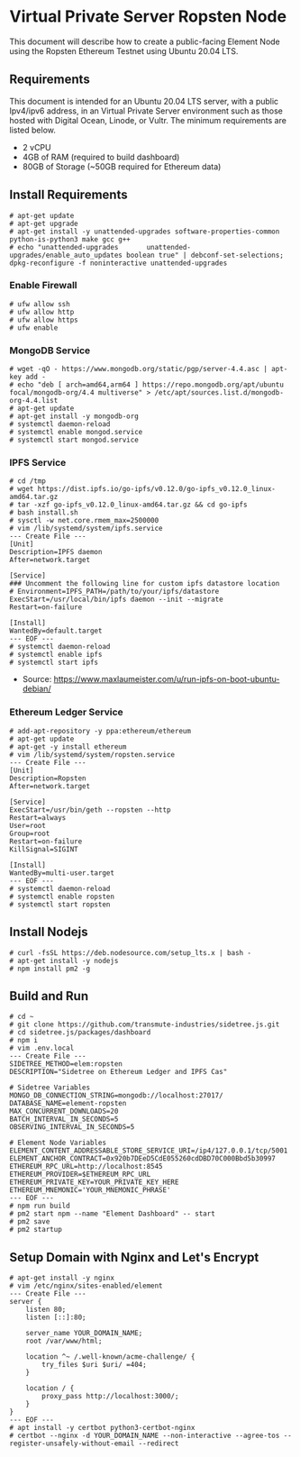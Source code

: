 # Virtual Private Server Ropsten Node

This document will describe how to create a public-facing Element Node
using the Ropsten Ethereum Testnet using Ubuntu 20.04 LTS.

## Requirements

This document is intended for an Ubuntu 20.04 LTS server, with
a public Ipv4/ipv6 address, in an Virtual Private Server environment
such as those hosted with Digital Ocean, Linode, or Vultr. The
minimum requirements are listed below.

- 2 vCPU
- 4GB of RAM (required to build dashboard)
- 80GB of Storage (~50GB required for Ethereum data)

## Install Requirements

```
# apt-get update
# apt-get upgrade
# apt-get install -y unattended-upgrades software-properties-common python-is-python3 make gcc g++
# echo "unattended-upgrades       unattended-upgrades/enable_auto_updates boolean true" | debconf-set-selections; dpkg-reconfigure -f noninteractive unattended-upgrades
```

### Enable Firewall

```
# ufw allow ssh
# ufw allow http
# ufw allow https
# ufw enable
```

### MongoDB Service

```
# wget -qO - https://www.mongodb.org/static/pgp/server-4.4.asc | apt-key add -
# echo "deb [ arch=amd64,arm64 ] https://repo.mongodb.org/apt/ubuntu focal/mongodb-org/4.4 multiverse" > /etc/apt/sources.list.d/mongodb-org-4.4.list
# apt-get update
# apt-get install -y mongodb-org
# systemctl daemon-reload
# systemctl enable mongod.service
# systemctl start mongod.service
```

### IPFS Service

```
# cd /tmp
# wget https://dist.ipfs.io/go-ipfs/v0.12.0/go-ipfs_v0.12.0_linux-amd64.tar.gz
# tar -xzf go-ipfs_v0.12.0_linux-amd64.tar.gz && cd go-ipfs
# bash install.sh
# sysctl -w net.core.rmem_max=2500000
# vim /lib/systemd/system/ipfs.service
--- Create File ---
[Unit]
Description=IPFS daemon
After=network.target

[Service]
### Uncomment the following line for custom ipfs datastore location
# Environment=IPFS_PATH=/path/to/your/ipfs/datastore
ExecStart=/usr/local/bin/ipfs daemon --init --migrate
Restart=on-failure

[Install]
WantedBy=default.target
--- EOF ---
# systemctl daemon-reload
# systemctl enable ipfs
# systemctl start ipfs
```

- Source: https://www.maxlaumeister.com/u/run-ipfs-on-boot-ubuntu-debian/

### Ethereum Ledger Service

```
# add-apt-repository -y ppa:ethereum/ethereum
# apt-get update
# apt-get -y install ethereum
# vim /lib/systemd/system/ropsten.service
--- Create File ---
[Unit]
Description=Ropsten
After=network.target

[Service]
ExecStart=/usr/bin/geth --ropsten --http
Restart=always
User=root
Group=root
Restart=on-failure
KillSignal=SIGINT

[Install]
WantedBy=multi-user.target
--- EOF ---
# systemctl daemon-reload
# systemctl enable ropsten
# systemctl start ropsten
```

## Install Nodejs

```
# curl -fsSL https://deb.nodesource.com/setup_lts.x | bash -
# apt-get install -y nodejs
# npm install pm2 -g
```

## Build and Run

```
# cd ~
# git clone https://github.com/transmute-industries/sidetree.js.git
# cd sidetree.js/packages/dashboard
# npm i
# vim .env.local
--- Create File ---
SIDETREE_METHOD=elem:ropsten
DESCRIPTION="Sidetree on Ethereum Ledger and IPFS Cas"

# Sidetree Variables
MONGO_DB_CONNECTION_STRING=mongodb://localhost:27017/
DATABASE_NAME=element-ropsten
MAX_CONCURRENT_DOWNLOADS=20
BATCH_INTERVAL_IN_SECONDS=5
OBSERVING_INTERVAL_IN_SECONDS=5

# Element Node Variables
ELEMENT_CONTENT_ADDRESSABLE_STORE_SERVICE_URI=/ip4/127.0.0.1/tcp/5001
ELEMENT_ANCHOR_CONTRACT=0x920b7DEeD5CdE055260cdDBD70C000Bbd5b30997
ETHEREUM_RPC_URL=http://localhost:8545
ETHEREUM_PROVIDER=$ETHEREUM_RPC_URL
ETHEREUM_PRIVATE_KEY=YOUR_PRIVATE_KEY_HERE
ETHEREUM_MNEMONIC='YOUR_MNEMONIC_PHRASE'
--- EOF ---
# npm run build
# pm2 start npm --name "Element Dashboard" -- start
# pm2 save
# pm2 startup
```

## Setup Domain with Nginx and Let's Encrypt

```
# apt-get install -y nginx
# vim /etc/nginx/sites-enabled/element
--- Create File ---
server {
    listen 80;
    listen [::]:80;

    server_name YOUR_DOMAIN_NAME;
    root /var/www/html;

    location ^~ /.well-known/acme-challenge/ {
        try_files $uri $uri/ =404;
    }

    location / {
        proxy_pass http://localhost:3000/;
    }
}
--- EOF ---
# apt install -y certbot python3-certbot-nginx
# certbot --nginx -d YOUR_DOMAIN_NAME --non-interactive --agree-tos --register-unsafely-without-email --redirect
```
